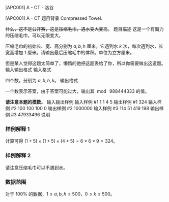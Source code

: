 



[APC001] A - CT - 洛谷














[APC001] A - CT
题目背景
Compressed Towel.

~~什么，这不是公开赛，这是压缩毛巾，遇水变大变高~~。
题目描述
这是一个有魔力的压缩毛巾，可以无限变大。

压缩毛巾的初始长、宽、高分别为 $a, b, h$ 厘米。它遇到水 $k$ 次，每次遇到水，长宽高增加 $1$ 厘米。请输出最后压缩毛巾的体积。单位为立方厘米。

但是某人觉得这题太简单了，懒惰的他把这题丢给了你，所以你需要做出这道题。
输入输出格式
输入格式

四个数，分别为 $a,b,h,k$。
输出格式

一个数表示答案，由于答案可能过大，输出其 $\bmod~988444333$ 的值。

**请注意本题的模数**。
输入输出样例
输入样例 #1
1 1 4 5
输出样例 #1
324
输入样例 #2
100 100 100 0
输出样例 #2
1000000
输入样例 #3
114 51 419 198
输出样例 #3
47933496
说明
### 样例解释 $1$

计算可得 $(1+5)\times(1+5)\times(4+5)=6\times6\times9=324$。

### 样例解释 $2$

请注意压缩毛巾可以不遇到水。

### 数据范围

对于 $100\%$ 的数据，$1\leq a,b,h\leq 500$，$0\leq k\leq 500$。






